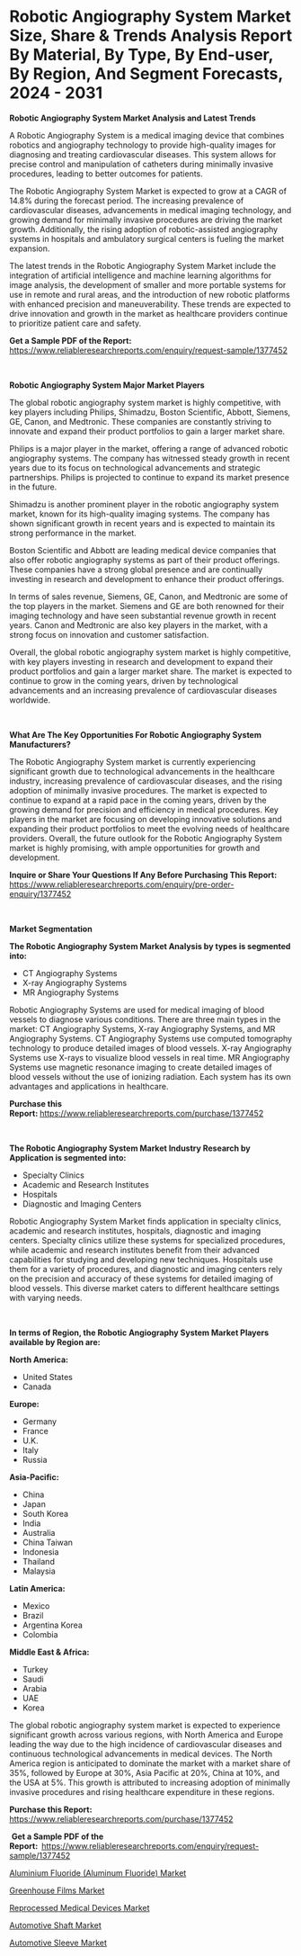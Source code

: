 <p><h1>Robotic Angiography System Market Size, Share & Trends Analysis Report By Material, By Type, By End-user, By Region, And Segment Forecasts, 2024 - 2031</h1></p><p><strong>Robotic Angiography System Market Analysis and Latest Trends</strong></p>
<p><p>A Robotic Angiography System is a medical imaging device that combines robotics and angiography technology to provide high-quality images for diagnosing and treating cardiovascular diseases. This system allows for precise control and manipulation of catheters during minimally invasive procedures, leading to better outcomes for patients.</p><p>The Robotic Angiography System Market is expected to grow at a CAGR of 14.8% during the forecast period. The increasing prevalence of cardiovascular diseases, advancements in medical imaging technology, and growing demand for minimally invasive procedures are driving the market growth. Additionally, the rising adoption of robotic-assisted angiography systems in hospitals and ambulatory surgical centers is fueling the market expansion.</p><p>The latest trends in the Robotic Angiography System Market include the integration of artificial intelligence and machine learning algorithms for image analysis, the development of smaller and more portable systems for use in remote and rural areas, and the introduction of new robotic platforms with enhanced precision and maneuverability. These trends are expected to drive innovation and growth in the market as healthcare providers continue to prioritize patient care and safety.</p></p>
<p><strong>Get a Sample PDF of the Report:&nbsp;</strong> <a href="https://www.reliableresearchreports.com/enquiry/request-sample/1377452">https://www.reliableresearchreports.com/enquiry/request-sample/1377452</a></p>
<p>&nbsp;</p>
<p><strong>Robotic Angiography System Major Market Players</strong></p>
<p><p>The global robotic angiography system market is highly competitive, with key players including Philips, Shimadzu, Boston Scientific, Abbott, Siemens, GE, Canon, and Medtronic. These companies are constantly striving to innovate and expand their product portfolios to gain a larger market share.</p><p>Philips is a major player in the market, offering a range of advanced robotic angiography systems. The company has witnessed steady growth in recent years due to its focus on technological advancements and strategic partnerships. Philips is projected to continue to expand its market presence in the future.</p><p>Shimadzu is another prominent player in the robotic angiography system market, known for its high-quality imaging systems. The company has shown significant growth in recent years and is expected to maintain its strong performance in the market.</p><p>Boston Scientific and Abbott are leading medical device companies that also offer robotic angiography systems as part of their product offerings. These companies have a strong global presence and are continually investing in research and development to enhance their product offerings.</p><p>In terms of sales revenue, Siemens, GE, Canon, and Medtronic are some of the top players in the market. Siemens and GE are both renowned for their imaging technology and have seen substantial revenue growth in recent years. Canon and Medtronic are also key players in the market, with a strong focus on innovation and customer satisfaction.</p><p>Overall, the global robotic angiography system market is highly competitive, with key players investing in research and development to expand their product portfolios and gain a larger market share. The market is expected to continue to grow in the coming years, driven by technological advancements and an increasing prevalence of cardiovascular diseases worldwide.</p></p>
<p>&nbsp;</p>
<p><strong>What Are The Key Opportunities For Robotic Angiography System Manufacturers?</strong></p>
<p><p>The Robotic Angiography System market is currently experiencing significant growth due to technological advancements in the healthcare industry, increasing prevalence of cardiovascular diseases, and the rising adoption of minimally invasive procedures. The market is expected to continue to expand at a rapid pace in the coming years, driven by the growing demand for precision and efficiency in medical procedures. Key players in the market are focusing on developing innovative solutions and expanding their product portfolios to meet the evolving needs of healthcare providers. Overall, the future outlook for the Robotic Angiography System market is highly promising, with ample opportunities for growth and development.</p></p>
<p><strong>Inquire or Share Your Questions If Any Before Purchasing This Report:</strong> <a href="https://www.reliableresearchreports.com/enquiry/pre-order-enquiry/1377452">https://www.reliableresearchreports.com/enquiry/pre-order-enquiry/1377452</a></p>
<p>&nbsp;</p>
<p><strong>Market Segmentation</strong></p>
<p><strong>The Robotic Angiography System Market Analysis by types is segmented into:</strong></p>
<p><ul><li>CT Angiography Systems</li><li>X-ray Angiography Systems</li><li>MR Angiography Systems</li></ul></p>
<p><p>Robotic Angiography Systems are used for medical imaging of blood vessels to diagnose various conditions. There are three main types in the market: CT Angiography Systems, X-ray Angiography Systems, and MR Angiography Systems. CT Angiography Systems use computed tomography technology to produce detailed images of blood vessels. X-ray Angiography Systems use X-rays to visualize blood vessels in real time. MR Angiography Systems use magnetic resonance imaging to create detailed images of blood vessels without the use of ionizing radiation. Each system has its own advantages and applications in healthcare.</p></p>
<p><strong>Purchase this Report:&nbsp;</strong><a href="https://www.reliableresearchreports.com/purchase/1377452">https://www.reliableresearchreports.com/purchase/1377452</a></p>
<p>&nbsp;</p>
<p><strong>The Robotic Angiography System Market Industry Research by Application is segmented into:</strong></p>
<p><ul><li>Specialty Clinics</li><li>Academic and Research Institutes</li><li>Hospitals</li><li>Diagnostic and Imaging Centers</li></ul></p>
<p><p>Robotic Angiography System Market finds application in specialty clinics, academic and research institutes, hospitals, diagnostic and imaging centers. Specialty clinics utilize these systems for specialized procedures, while academic and research institutes benefit from their advanced capabilities for studying and developing new techniques. Hospitals use them for a variety of procedures, and diagnostic and imaging centers rely on the precision and accuracy of these systems for detailed imaging of blood vessels. This diverse market caters to different healthcare settings with varying needs.</p></p>
<p>&nbsp;</p>
<p><strong>In terms of Region, the Robotic Angiography System Market Players available by Region are:</strong></p>
<p>
    <p> <strong> North America: </strong>
        <ul>
            <li>United States</li>
            <li>Canada</li>
        </ul>
        </p> 
    <p> <strong> Europe: </strong>
        <ul>
            <li>Germany</li>
            <li>France</li>
            <li>U.K.</li>
            <li>Italy</li>
            <li>Russia</li>
        </ul>
        </p> 
    <p> <strong> Asia-Pacific: </strong>
        <ul>
            <li>China</li>
            <li>Japan</li>
            <li>South Korea</li>
            <li>India</li>
            <li>Australia</li>
            <li>China Taiwan</li>
            <li>Indonesia</li>
            <li>Thailand</li>
            <li>Malaysia</li>
        </ul>
        </p> 
    <p> <strong> Latin America: </strong>
        <ul>
            <li>Mexico</li>
            <li>Brazil</li>
            <li>Argentina Korea</li>
            <li>Colombia</li>
        </ul>
        </p> 
    <p> <strong> Middle East & Africa: </strong>
        <ul>
            <li>Turkey</li>
            <li>Saudi</li>
            <li>Arabia</li>
            <li>UAE</li>
            <li>Korea</li>
        </ul>
    </p>
    </p>
<p><p>The global robotic angiography system market is expected to experience significant growth across various regions, with North America and Europe leading the way due to the high incidence of cardiovascular diseases and continuous technological advancements in medical devices. The North America region is anticipated to dominate the market with a market share of 35%, followed by Europe at 30%, Asia Pacific at 20%, China at 10%, and the USA at 5%. This growth is attributed to increasing adoption of minimally invasive procedures and rising healthcare expenditure in these regions.</p></p>
<p><strong>Purchase this Report: </strong><a href="https://www.reliableresearchreports.com/purchase/1377452">https://www.reliableresearchreports.com/purchase/1377452</a></p>
<p>&nbsp;<strong>Get a Sample PDF of the Report:&nbsp;&nbsp;</strong><a href="https://www.reliableresearchreports.com/enquiry/request-sample/1377452">https://www.reliableresearchreports.com/enquiry/request-sample/1377452</a></p>
<p><strong></strong></p>
<p><p><a href="https://gentle-editor-9db.notion.site/Aluminium-Fluoride-Aluminum-Fluoride-Market-Centers-on-Aspects-such-as-Market-Growth-Market-Share-a20ede83150342058225575df773f6fe">Aluminium Fluoride (Aluminum Fluoride) Market</a></p><p><a href="https://military-diascia-e68.notion.site/Greenhouse-Films-Market-Size-Furnishes-Valuable-Information-Encompassing-Market-Share-Market-Trends-ce3ce3f9a273438ab282d89701186027">Greenhouse Films Market</a></p><p><a href="https://unruly-ladybug-44b.notion.site/Reprocessed-Medical-Devices-Market-Challenges-Opportunities-and-Growth-Drivers-and-Major-Market-P-7be2682d31b647b0bf6f3d8e8fb69076">Reprocessed Medical Devices Market</a></p><p><a href="https://view.publitas.com/reportprime-1/automotive-shaft-market-size-and-growth-market-segmentation-regional-and-country-breakdowns-and-market-trends-for-period-from-2024-2031/">Automotive Shaft Market</a></p><p><a href="https://view.publitas.com/reportprime-1/automotive-sleeve-market-share-market-new-trends-analysis-report-by-type-by-application-by-end-use-by-region-and-segment-forecasts-2024-2031/">Automotive Sleeve Market</a></p></p>